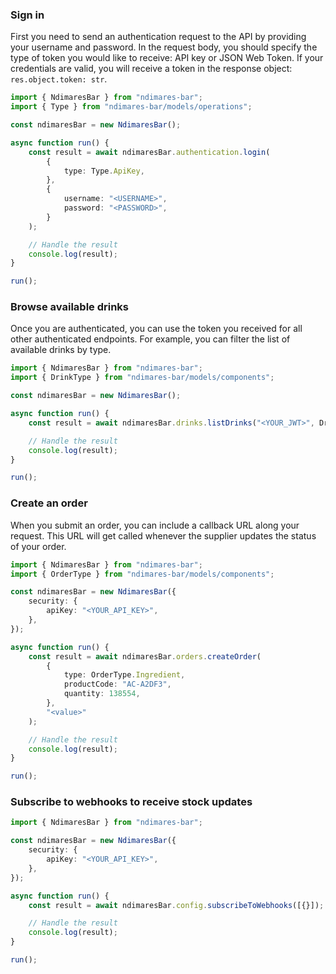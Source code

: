 <!-- Start SDK Example Usage [usage] -->
### Sign in

First you need to send an authentication request to the API by providing your username and password.
In the request body, you should specify the type of token you would like to receive: API key or JSON Web Token.
If your credentials are valid, you will receive a token in the response object: `res.object.token: str`.

```typescript
import { NdimaresBar } from "ndimares-bar";
import { Type } from "ndimares-bar/models/operations";

const ndimaresBar = new NdimaresBar();

async function run() {
    const result = await ndimaresBar.authentication.login(
        {
            type: Type.ApiKey,
        },
        {
            username: "<USERNAME>",
            password: "<PASSWORD>",
        }
    );

    // Handle the result
    console.log(result);
}

run();

```

### Browse available drinks

Once you are authenticated, you can use the token you received for all other authenticated endpoints.
For example, you can filter the list of available drinks by type.

```typescript
import { NdimaresBar } from "ndimares-bar";
import { DrinkType } from "ndimares-bar/models/components";

const ndimaresBar = new NdimaresBar();

async function run() {
    const result = await ndimaresBar.drinks.listDrinks("<YOUR_JWT>", DrinkType.Spirit);

    // Handle the result
    console.log(result);
}

run();

```

### Create an order

When you submit an order, you can include a callback URL along your request.
This URL will get called whenever the supplier updates the status of your order.

```typescript
import { NdimaresBar } from "ndimares-bar";
import { OrderType } from "ndimares-bar/models/components";

const ndimaresBar = new NdimaresBar({
    security: {
        apiKey: "<YOUR_API_KEY>",
    },
});

async function run() {
    const result = await ndimaresBar.orders.createOrder(
        {
            type: OrderType.Ingredient,
            productCode: "AC-A2DF3",
            quantity: 138554,
        },
        "<value>"
    );

    // Handle the result
    console.log(result);
}

run();

```

### Subscribe to webhooks to receive stock updates

```typescript
import { NdimaresBar } from "ndimares-bar";

const ndimaresBar = new NdimaresBar({
    security: {
        apiKey: "<YOUR_API_KEY>",
    },
});

async function run() {
    const result = await ndimaresBar.config.subscribeToWebhooks([{}]);

    // Handle the result
    console.log(result);
}

run();

```
<!-- End SDK Example Usage [usage] -->